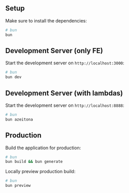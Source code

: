 ## Setup

Make sure to install the dependencies:

```bash
# bun
bun
```

## Development Server (only FE)

Start the development server on `http://localhost:3000`:

```bash
# bun
bun dev
```

## Development Server (with lambdas)

Start the development server on `http://localhost:8888`:

```bash
# bun
bun azeitona
```

## Production

Build the application for production:

```bash
# bun
bun build && bun generate
```

Locally preview production build:

```bash
# bun
bun preview
```
